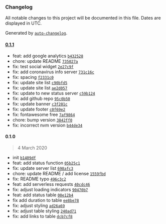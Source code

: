 ### Changelog

All notable changes to this project will be documented in this file. Dates are displayed in UTC.

Generated by [`auto-changelog`](https://github.com/CookPete/auto-changelog).

#### [0.1.1](https://github.com/ICJIA/icjia-status/compare/0.1.0...0.1.1)

- feat: add google analytics [`b432528`](https://github.com/ICJIA/icjia-status/commit/b4325286734c5ca5eb42c9de835750d7b074c5cd)
- chore: update README [`735027a`](https://github.com/ICJIA/icjia-status/commit/735027a1701f24a04f6ffed3239abb1e5e449871)
- fix: test social widget [`2e27c9f`](https://github.com/ICJIA/icjia-status/commit/2e27c9f0ff383cde618fbff50c2d8295fae5c833)
- fix: add coronavirus info server [`731c16c`](https://github.com/ICJIA/icjia-status/commit/731c16c4dce8317f2069543d3dea3aa07f56744f)
- fix: spacing [`f2331c0`](https://github.com/ICJIA/icjia-status/commit/f2331c0cf2f99f08dbfcdf1f65aac99bb15a6a96)
- fix: update site list [`c90bfd5`](https://github.com/ICJIA/icjia-status/commit/c90bfd5a95fced35d323a367822b8c787e757036)
- fix: update site list [`ae2d057`](https://github.com/ICJIA/icjia-status/commit/ae2d057de3129470185f24c741593a8a644b9ee6)
- fix: update to new status server [`c59b124`](https://github.com/ICJIA/icjia-status/commit/c59b124843199300a3afec58cd535fb10ed497ec)
- fix: add github repo [`95c0b50`](https://github.com/ICJIA/icjia-status/commit/95c0b50510eb1d78b83f3fff37e5cf53bab65a34)
- fix: update banner [`c3f201c`](https://github.com/ICJIA/icjia-status/commit/c3f201ccec28daf88c35ab842fdced9a1267a3bb)
- fix: update footer [`c0f69e2`](https://github.com/ICJIA/icjia-status/commit/c0f69e21a4f2ac05df60fc7bcb17c6823ac8eca2)
- fix: fontawesome free [`7af9864`](https://github.com/ICJIA/icjia-status/commit/7af9864762109c798c1054bda1f7ea256206c883)
- chore: bump version [`3842ff0`](https://github.com/ICJIA/icjia-status/commit/3842ff09792c810a0cd15c20fc06a1aa84413b6a)
- fix: incorrect nvm version [`b44de34`](https://github.com/ICJIA/icjia-status/commit/b44de3443ea3e65b11d8b99caf3ce3495b0b21d3)

#### 0.1.0

> 4 March 2020

- init [`b1409df`](https://github.com/ICJIA/icjia-status/commit/b1409df46c43034ba1887f1b661c313cb9f1bff3)
- feat:  add status function [`05b25c1`](https://github.com/ICJIA/icjia-status/commit/05b25c15800d48e710db997dfbb7cb8fed1d49af)
- fix: update server list [`698afc3`](https://github.com/ICJIA/icjia-status/commit/698afc32423bc67d07bc9fb296c33683f77f3481)
- chore: update README / add license [`1559fbd`](https://github.com/ICJIA/icjia-status/commit/1559fbd689e1e930d940f281f9b277b6d9af3eb1)
- fix: README typo [`496c3c2`](https://github.com/ICJIA/icjia-status/commit/496c3c29f6212e6f23a0a550165211a7d89d31e6)
- feat: add serverless requests [`40cdc46`](https://github.com/ICJIA/icjia-status/commit/40cdc4685eb3bc709235ae20af5923c2f760c160)
- fix: adjust loading indicators [`90470b7`](https://github.com/ICJIA/icjia-status/commit/90470b7046d7f02436a7ead54e62556dea29f6b1)
- feat: add status table [`00e12b4`](https://github.com/ICJIA/icjia-status/commit/00e12b403f02668acdb844e92f997a316fb59026)
- fix add  duration to table [`ee8be78`](https://github.com/ICJIA/icjia-status/commit/ee8be7874cb410707b00818e2fcc3a87518289b9)
- fix: adjust styling [`ad26a69`](https://github.com/ICJIA/icjia-status/commit/ad26a6991c1d3289652c92c5a50681827967a7fe)
- fix: adjust table styling [`240ad71`](https://github.com/ICJIA/icjia-status/commit/240ad719a8a632da8497fb39587a8d47ece66794)
- fix: add links to table [`dcb7cf8`](https://github.com/ICJIA/icjia-status/commit/dcb7cf85d00b9e2d8720fd8876358667a91bf2f4)
